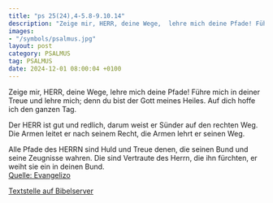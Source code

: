 ```yaml
---
title: "ps 25(24),4-5.8-9.10.14"
description: "Zeige mir, HERR, deine Wege,  lehre mich deine Pfade! Führe mich in deiner Treue und lehre mich;  denn du bist der Gott meines Heiles.  Auf dich hoffe ich den ganzen Tag.  Der HERR ist gut und redlich,  darum weist er Sünder auf den rechten Weg. Die Armen leitet er nach seine...."
images:
- "/symbols/psalmus.jpg"
layout: post
category: PSALMUS
tag: PSALMUS
date: 2024-12-01 08:00:04 +0100
---
```

Zeige mir, HERR, deine Wege, 
lehre mich deine Pfade!
Führe mich in deiner Treue und lehre mich; 
denn du bist der Gott meines Heiles. 
Auf dich hoffe ich den ganzen Tag.

Der HERR ist gut und redlich, 
darum weist er Sünder auf den rechten Weg.
Die Armen leitet er nach seinem Recht, 
die Armen lehrt er seinen Weg.<!--more-->

Alle Pfade des HERRN sind Huld und Treue 
denen, die seinen Bund und seine Zeugnisse wahren.
Die sind Vertraute des Herrn, die ihn fürchten,
er weiht sie ein in deinen Bund.<br>
[Quelle: Evangelizo](https://evangeliumtagfuertag.org/DE/gospel)

[Textstelle auf Bibelserver](https://www.bibleserver.com/EU/ps25(24),4-5.8-9.10.14)
